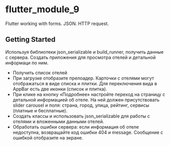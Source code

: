 # flutter_module_9

Flutter working with forms. JSON. HTTP request.

## Getting Started

Используя библиотеки json_serializable и build_runner, получить данные с сервера.
Создать приложения для просмотра отелей и детальной информаци по ним.

- Получить список отелей
- При загрузке отобразите прелоадер. Карточки с отелями могут отображаться в виде списка и плитки. Для переключения вида
  в AppBar есть две иконки (список и плитка).
- При клике на кнопку «Подробнее» настройте переход на страницу с детальной информацией об отеле. На ней должен
  присутствовать slider carousel и поля: страна, город, улица, рейтинг, сервисы (платные и бесплатные).
- Создать классы и использовать json_serializable для работы с отелями и вложенными данными отелей.
- Обработать ошибки сервера: если информация об отеле недоступна, возвращайте код ошибки 404 и message. Сообщение с
  ошибкой отобразите на экране.

